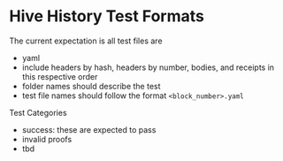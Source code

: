 # Hive History Test Formats

The current expectation is all test files are
- yaml
- include headers by hash, headers by number, bodies, and receipts in this respective order
- folder names should describe the test
- test file names should follow the format `<block_number>.yaml`

Test Categories
- success: these are expected to pass
- invalid proofs
- tbd
